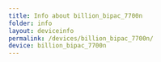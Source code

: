 ```yaml
---
title: Info about billion_bipac_7700n
folder: info
layout: deviceinfo
permalink: /devices/billion_bipac_7700n/
device: billion_bipac_7700n
---
```

